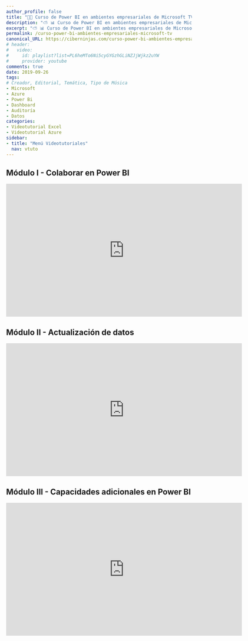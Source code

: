 ```yaml
---
author_profile: false
title: "👨‍🏫 Curso de Power BI en ambientes empresariales de Microsoft TV"
description: "⛅ 📊 Curso de Power BI en ambientes empresariales de Microsoft TV"
excerpt: "⛅ 📊 Curso de Power BI en ambientes empresariales de Microsoft TV"
permalink: /curso-power-bi-ambientes-empresariales-microsoft-tv
canonical_URL: https://ciberninjas.com/curso-power-bi-ambientes-empresariales-microsoft-tv
# header:
#   video:
#     id: playlist?list=PL6heMTo6Ni5cyGYGzhGLiNZJjWjkz2uYW
#     provider: youtube
comments: true
date: 2019-09-26
tags:
# Creador, Editorial, Temática, Tipo de Música
- Microsoft
- Azure
- Power Bi
- Dashboard
- Auditoría
- Datos
categories:
- Videotutorial Excel
- Videotutorial Azure
sidebar:
- title: "Menú Videotutoriales"
  nav: vtuto
---
```


## Módulo I - Colaborar en Power BI

<iframe src="https://channel9.msdn.com/Shows/Power-BI-en-ambientes-empresariales/Mdulo-I-Colaborar-en-Power-BI/player?format=html5" width="640" height="360" allowFullScreen frameBorder="0" title="Módulo I - Colaborar en Power BI - Microsoft Channel 9 Video"></iframe>

## Módulo II - Actualización de datos

<iframe src="https://channel9.msdn.com/Shows/Power-BI-en-ambientes-empresariales/Mdulo-II-Actualizacin-de-datos/player?format=html5" width="640" height="360" allowFullScreen frameBorder="0" title="Módulo II - Actualización de datos - Microsoft Channel 9 Video"></iframe>

## Módulo III - Capacidades adicionales en Power BI

<iframe src="https://channel9.msdn.com/Shows/Power-BI-en-ambientes-empresariales/Mdulo-III-Capacidades-adicionales-en-Power-BI/player?format=html5" width="640" height="360" allowFullScreen frameBorder="0" title="Módulo III - Capacidades adicionales en Power BI - Microsoft Channel 9 Video"></iframe>